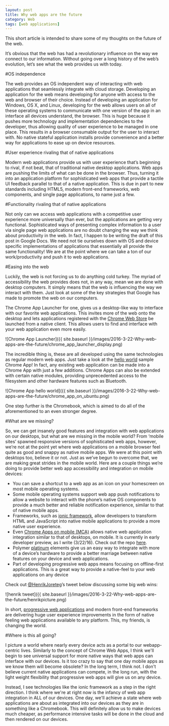 ```yaml
---
layout: post
title: Why web apps are the future
category: Web
tags: [web applications]
---
```


This short article is intended to share some of my thoughts on the future of the web.

It’s obvious that the web has had a revolutionary influence on the way we connect to our information. Without going over a long history of the web’s evolution, let’s see what the web provides us with today.

#OS independence

The web provides an OS independent way of interacting with web applications that seamlessly integrate with cloud storage. Developing an application for the web means developing for anyone with access to the web and browser of their choice. Instead of developing an application for Windows, OS X, and Linux, developing for the web allows users on all of these operating systems to communicate with one version of the app in an interface all devices understand, the browser. This is huge because it pushes more technology and implementation dependencies to the developer, thus allowing quality of user experience to be managed in one place. This results in a browser consumable output for the user to interact with. No native stateful application installs provide convenience and a better way for applications to ease up on device resources.

#User experience rivaling that of native applications

Modern web applications provide us with user experience that’s beginning to rival, if not beat, that of traditional native desktop applications. Web apps are pushing the limits of what can be done in the browser. Thus, turning it into an application platform for sophisticated web apps that provide a tactile UI feedback parallel to that of a native application. This is due in part to new standards including HTML5, modern front-end frameworks, web components, and single page applications, to name just a few.

#Functionality rivaling that of native applications

Not only can we access web applications with a competitive user experience more universally than ever, but the applications are getting very functional. Sophisticated ways of presenting complex information to a user via single page web applications are no doubt changing the way we think about productivity in the web. In fact, I happen to be writing the draft of this post in Google Docs. We need not tie ourselves down with OS and device specific implementations of applications that essentially all provide the same functionality! We are at the point where we can take a ton of our work/productivity and push it to web applications.

#Easing into the web

Luckily, the web is not forcing us to do anything cold turkey. The myriad of accessibility the web provides does not, in any way, mean we are done with desktop computers. It simply means that the web is influencing the way we interact with them. Just look at some of the key strategies that Google has made to promote the web on our computers.

The Chrome App Launcher for one, gives us a desktop-like way to interface with our favorite web applications. This invites more of the web onto the desktop and lets applications registered with the [Chrome Web Store](https://chrome.google.com/webstore/category/apps) be launched from a native client. This allows users to find and interface with your web application even more easily.

![Chrome App Launcher]({{ site.baseurl }}/images/2016-3-22-Why-web-apps-are-the-future/chrome_app_launcher_display.png)

The incredible thing is, these are all developed using the same technologies as regular modern web apps. Just take a look at the [hello world](https://github.com/GoogleChrome/chrome-app-samples/tree/master/samples/hello-world) sample Chrome App! In fact, any existing web application can be made into a Chrome App with just a few additions. Chrome Apps can also be extended with certain native modules, providing unprecedented access to the filesystem and other hardware features such as Bluetooth.

![Chrome App hello world]({{ site.baseurl }}/images/2016-3-22-Why-web-apps-are-the-future/chrome_app_on_ubuntu.png)

One step further is the Chromebook, which is aimed to do all of the aforementioned to an even stronger degree.

#What are we missing?

So, we can get insanely good features and integration with web applications on our desktops, but what are we missing in the mobile world? From ‘mobile sites’ spawned responsive versions of sophisticated web apps, however, we’re not at the point yet where web applications on a mobile browser feel quite as good and snappy as native mobile apps. We were at this point with desktops too, believe it or not. Just as we’ve begun to overcome that, we are making great strides in the mobile world. Here are a couple things we’re doing to provide better web app accessibility and integration on mobile devices:

 - You can save a shortcut to a web app as an icon on your homescreen on most mobile operating systems.
 - Some mobile operating systems support web app push notifications to allow a website to interact with the phone’s native OS components to provide a much better and reliable notification experience, similar to that of native mobile apps.
 - Frameworks, such as [ionic framework](http://ionicframework.com/), allow developers to transform HTML and JavaScript into native mobile applications to provide a more native user experience.
 - Even [Chrome Apps on mobile (MCA)](https://developer.chrome.com/apps/chrome_apps_on_mobile) allows native web application integration similar to that of desktops, on mobile. It is currently in early developer preview, as I write (3/22/16). Check out the repo [here](https://github.com/MobileChromeApps/mobile-chrome-apps).
 - Polymer [platinum](https://elements.polymer-project.org/browse?package=platinum-elements) elements give us an easy way to integrate with more of a device’s hardware to provide a better marriage between native features on your device and web applications.
 - Part of developing progressive web apps means focusing on offline-first applications. This is a great way to provide a native-feel to your web applications on any device

Check out [@HenrikJoreteg](https://twitter.com/HenrikJoreteg)’s tweet below discussing some big web wins:

![henrik tweet]({{ site.baseurl }}/images/2016-3-22-Why-web-apps-are-the-future/henrikpicture.png)

In short, [progressive web applications](https://developers.google.com/web/progressive-web-apps) and modern front-end frameworks are delivering huge user experience improvements in the form of native feeling web applications available to any platform. This, my friends, is changing the world.

#Where is this all going?

I picture a world where nearly every device acts as a portal to our webapp-centric lives. Similarly to the concept of Chrome Web Apps, I think we'll begin to see universal support for more native ways that web apps can interface with our devices. Is it too crazy to say that one day mobile apps as we know them will become obsolete? In the long term, I think not. I don't believe current native applications can compete, in the long run, with the light weight flexibility that progressive web apps will give us on any device.

Instead, I see technologies like the ionic framework as a step in the right direction. I think where we're at right now is the infancy of web app integration in ALL of our devices. One day, we'll
achieve a state where web applications are about as integrated into our devices as they are in something like a Chromebook. This will definitely allow us to make devices much cheaper, as performance intensive tasks will be done in the cloud and then rendered on our devices.
